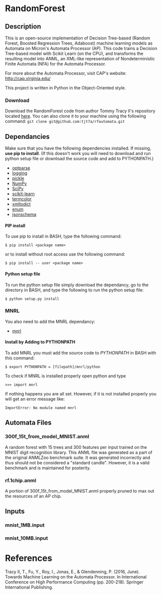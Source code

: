 # RandomForest
## Description

This is an open-source implementation of Decision Tree-based (Random Forest, Boosted Regression Trees, Adaboost) machine learning models as Automata on Micron's Automata Processor (AP). This code trains a Decision Tree-based model with Scikit Learn (on the CPU), and transforms the resulting model into ANML, an XML-like representation of Nondeterministic Finite Automata (NFA) for the Automata Processor.

For more about the Automata Processor, visit CAP's website: http://cap.virginia.edu/

This project is written in Python in the Object-Oriented style.

### Download
Download the RandomForest code from author Tommy Tracy II's repository located <a href="https://github.com/tjt7a/rfautomata">here</a>. You can also clone it to your machine using the following command: 
`git clone git@github.com:tjt7a/rfautomata.git`

## Dependancies
Make sure that you have the following dependencies installed. If missing, **use pip to install**. (If this doesn't work you will need to download and run python setup file or download the source code and add to PYTHONPATH.)
- <a href="https://github.com/python/cpython/blob/2.7/Lib/optparse.py">optparse</a>
- <a href="https://pypi.python.org/pypi/logging/0.4.9.6">logging</a>
- <a href="https://github.com/python/cpython/blob/3.6/Lib/pickle.py">pickle</a>
- <a href="https://pypi.python.org/pypi/numpy/1.13.1">NumPy</a>
- <a href="https://pypi.python.org/pypi/scipy/0.19.1">SciPy</a>
- <a href="https://pypi.python.org/pypi/scikit-learn">scikit-learn</a>
- <a href="https://pypi.python.org/pypi/termcolor/1.1.0">termcolor</a>
- <a href="https://pypi.python.org/pypi/xmltodict/0.11.0">xmltodict</a>
- <a href="https://pypi.python.org/pypi/enum/0.4.6">enum</a>
- <a href="https://pypi.python.org/pypi/jsonschema#downloads">jsonschema</a>

#### PIP install
To use pip to install in BASH, type the following command: 
```
$ pip install <package name>
```  
or to install without root access use the following command:
```
$ pip install -- user <package name>
```    
#### Python setup file
To run the python setup file simply download the dependancy, go to the directory in BASH, and type the following to run the python setup file:
```
$ python setup.py install
```

### MNRL
You also need to add the MNRL dependancy:
- <a href="https://github.com/kevinaangstadt/mnrl/tree/master/python">mnrl</a>

#### Install by Adding to PYTHONPATH
To add MNRL you must add the source code to *PYTHONPATH* in BASH with this command:
```
$ export PYTHONPATH = [filepath]/mnrl/python
```
To check if MNRL is installed properly open python and type 
```
>>> import mnrl
``` 
If nothing happens you are all set. However, if it is not installed properly you will get an error message like:  
```
ImportError: No module named mnrl
```

## Automata Files

### 300f_15t_from_model_MNIST.anml
A random forest with 15 trees and 300 features per input trained on the MNIST digit recognition library. This ANML file was generated as a part of the original ANMLZoo benchmark suite. It was generated incorrectly and thus should not be considered a "standard candle". However, it is a valid benchmark and is maintained for posterity.

### rf.1chip.anml
A portion of 300f_15t_from_model_MNIST.anml properly pruned to max out the resources of an AP chip.

## Inputs
### mnist_1MB.input

### mnist_10MB.input

# References
Tracy II, T., Fu, Y., Roy, I., Jonas, E., & Glendenning, P. (2016, June). Towards Machine Learning on the Automata Processor. In International Conference on High Performance Computing (pp. 200-218). Springer International Publishing.
